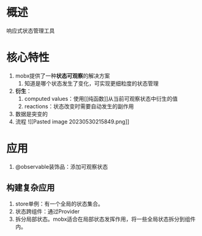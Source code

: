 # 概述
响应式状态管理工具
# 核心特性
1. mobx提供了一种**状态可观察**的解决方案
	1. 知道是哪个状态发生了变化，可实现更细粒度的状态管理
2. **衍生**：
	1. computed values：使用[[纯函数]]从当前可观察状态中衍生的值
	2. reactions：状态改变时需要自动发生的副作用
3. 数据是突变的
4. 流程 ![[Pasted image 20230530215849.png]] 

# 应用
1. @observable装饰品：添加可观察状态

## 构建复杂应用
1. store单例：有一个全局的状态集合。
2. 状态跨组件：通过Provider
3. 拆分局部状态。mobx适合在局部状态发挥作用，将一些全局状态拆分到组件内。